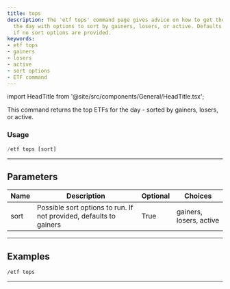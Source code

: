 ```yaml
---
title: tops
description: The 'etf tops' command page gives advice on how to get the top ETFs of
  the day with options to sort by gainers, losers, or active. Defaults to gainers
  if no sort options are provided.
keywords:
- etf tops
- gainers
- losers
- active
- sort options
- ETF command
---
```


import HeadTitle from '@site/src/components/General/HeadTitle.tsx';

<HeadTitle title="etf: tops - Discord Reference | OpenBB Bot Docs" />

This command returns the top ETFs for the day - sorted by gainers, losers, or active.

### Usage

```python wordwrap
/etf tops [sort]
```

---

## Parameters

| Name | Description | Optional | Choices |
| ---- | ----------- | -------- | ------- |
| sort | Possible sort options to run. If not provided, defaults to gainers | True | gainers, losers, active |


---

## Examples

```
/etf tops
```
---
